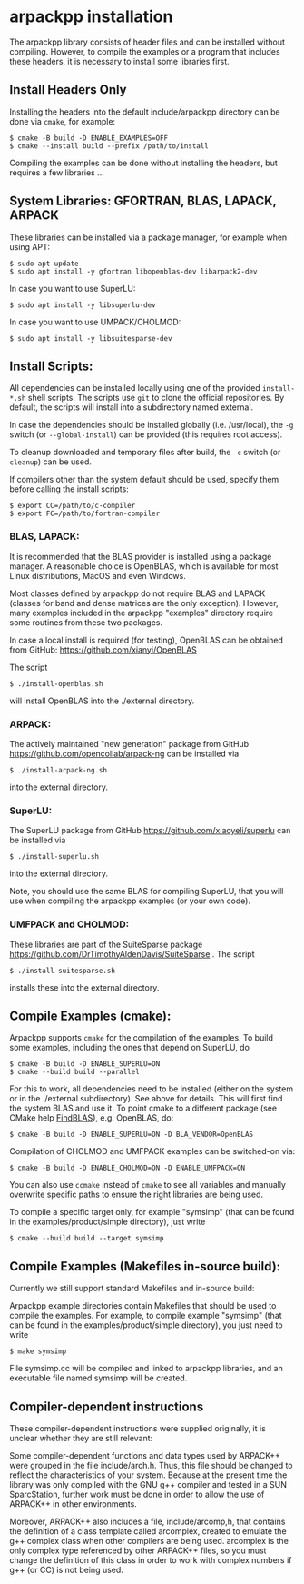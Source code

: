 # arpackpp installation

The arpackpp library consists of header files and can be
installed without compiling. However, to compile the examples
or a program that includes these headers, it is necessary to
install some libraries first.

## Install Headers Only

Installing the headers into the default include/arpackpp
directory can be done via `cmake`, for example:

```
$ cmake -B build -D ENABLE_EXAMPLES=OFF
$ cmake --install build --prefix /path/to/install
```

Compiling the examples can be done without installing the
headers, but requires a few libraries ...

## System Libraries: GFORTRAN, BLAS, LAPACK, ARPACK

These libraries can be installed via a package manager,
for example when using APT:

```
$ sudo apt update
$ sudo apt install -y gfortran libopenblas-dev libarpack2-dev
```

In case you want to use SuperLU:

```
$ sudo apt install -y libsuperlu-dev
```

In case you want to use UMPACK/CHOLMOD:

```
$ sudo apt install -y libsuitesparse-dev
```

## Install Scripts:

All dependencies can be installed locally using one of the
provided `install-*.sh` shell scripts. The scripts use `git`
to clone the official repositories. By default, the scripts
will install into a subdirectory named external.

In case the dependencies should be installed globally (i.e.
/usr/local), the `-g` switch (or `--global-install`) can be
provided (this requires root access).

To cleanup downloaded and temporary files after build, the
`-c` switch (or `--cleanup`) can be used.

If compilers other than the system default should be used, specify
them before calling the install scripts:

```
$ export CC=/path/to/c-compiler
$ export FC=/path/to/fortran-compiler
```

### BLAS, LAPACK:

It is recommended that the BLAS provider is installed using
a package manager. A reasonable choice is OpenBLAS, which is
available for most Linux distributions, MacOS and even Windows.

Most classes defined by arpackpp do not require BLAS and LAPACK
(classes for band and dense matrices are the only exception).
However, many examples included in the arpackpp "examples"
directory require some routines from these two packages.

In case a local install is required (for testing), OpenBLAS can
be obtained from GitHub: https://github.com/xianyi/OpenBLAS

The script

```
$ ./install-openblas.sh
```

will install OpenBLAS into the ./external directory.

### ARPACK:

The actively maintained "new generation" package from GitHub
https://github.com/opencollab/arpack-ng
can be installed via

```
$ ./install-arpack-ng.sh
```
into the external directory.

### SuperLU:

The SuperLU package from GitHub
https://github.com/xiaoyeli/superlu
can be installed via

```
$ ./install-superlu.sh
```
into the external directory.

Note, you should use the same BLAS for compiling SuperLU, that you
will use when compiling the arpackpp examples (or your own code).

### UMFPACK and CHOLMOD:

These libraries are part of the SuiteSparse package
https://github.com/DrTimothyAldenDavis/SuiteSparse .
The script

```
$ ./install-suitesparse.sh
```
installs these into the external directory.


## Compile Examples (cmake):

Arpackpp supports `cmake` for the compilation of the examples. To build
some examples, including the ones that depend on SuperLU, do

```
$ cmake -B build -D ENABLE_SUPERLU=ON
$ cmake --build build --parallel
```

For this to work, all dependencies need to be installed (either on the
system or in the ./external subdirectory). See above for details.
This will first find the system BLAS and use it. To point cmake to
a different package (see CMake help
[FindBLAS](https://cmake.org/cmake/help/latest/module/FindBLAS.html)),
e.g. OpenBLAS, do:

```
$ cmake -B build -D ENABLE_SUPERLU=ON -D BLA_VENDOR=OpenBLAS
```

Compilation of CHOLMOD and UMFPACK examples can be switched-on via:

```
$ cmake -B build -D ENABLE_CHOLMOD=ON -D ENABLE_UMFPACK=ON
```

You can also use `ccmake` instead of `cmake` to see all variables and
manually overwrite specific paths to ensure the right libraries
are being used.

To compile a specific target only, for example "symsimp"
(that can be found in the examples/product/simple directory),
just write

```
$ cmake --build build --target symsimp
```

## Compile Examples (Makefiles in-source build):

Currently we still support standard Makefiles and in-source build:

Arpackpp example directories contain Makefiles that should be used
to compile the examples. For example, to compile example "symsimp"
(that can be found in the examples/product/simple directory), you
just need to write

```
$ make symsimp
```

File symsimp.cc will be compiled and linked to arpackpp libraries,
and an executable file named symsimp will be created.


## Compiler-dependent instructions

These compiler-dependent instructions were supplied originally, it
is unclear whether they are still relevant:

Some compiler-dependent functions and data types used by ARPACK++ were
grouped in the file include/arch.h. Thus, this file should be changed
to reflect the characteristics of your system. Because at the present
time the library was only compiled with the GNU g++ compiler and
tested in a SUN SparcStation, further work must be done in order to
allow the use of ARPACK++ in other environments.

Moreover, ARPACK++ also includes a file, include/arcomp,h, that contains
the definition of a class template called arcomplex, created to emulate
the g++ complex class when other compilers are being used. arcomplex is
the only complex type referenced by other ARPACK++ files, so you must
change the definition of this class in order to work with complex
numbers if g++ (or CC) is not being used.
